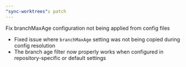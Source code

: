 ```yaml
---
"sync-worktrees": patch
---
```


Fix branchMaxAge configuration not being applied from config files

- Fixed issue where `branchMaxAge` setting was not being copied during config resolution
- The branch age filter now properly works when configured in repository-specific or default settings